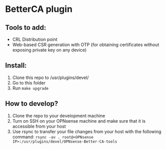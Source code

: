 # BetterCA plugin

## Tools to add:

* CRL Distribution point
* Web-based CSR generation with OTP (for obtaining certificates without exposing private key on any device)

## Install:
1. Clone this repo to /usr/plugins/devel/
2. Go to this folder
3. Run ```make upgrade```

## How to develop?
1. Clone the repo to your development machine
2. Turn on SSH on your OPNsense machine and make sure that it is accessible from your host
3. Use rsync to transfer your file changes from your host with the following command: ```rsync -av . root@<OPNsense IP>:/usr/plugins/devel/OPNsense-Better-CA-tools```